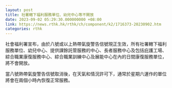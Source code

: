 ```yaml
---
layout: post
title: 社署轄下福利服務單位、幼兒中心等不開放
date: 2023-09-02 05:29:30.000000000 +08:00
link: https://news.rthk.hk/rthk/ch/component/k2/1716373-20230902.htm
categories: rthk
---
```


社會福利署宣布，由於八號或以上熱帶氣旋警告信號現正生效，所有社署轄下福利服務單位、幼兒中心、提供課餘託管服務的中心、長者服務中心及包括庇護工場、綜合職業康復服務中心、綜合職業訓練中心及展能中心在內的日間康復服務單位，將不會開放。

當八號熱帶氣旋警告信號取消後，在天氣和情況許可下，通常於星期六運作的單位將會在兩個小時內恢復正常服務。
